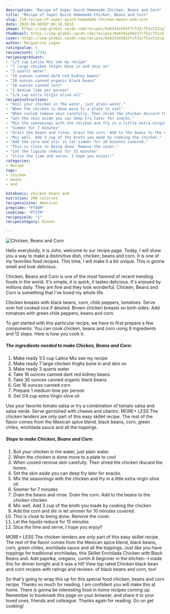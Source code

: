 ```yaml
---
description: "Recipe of Super Quick Homemade Chicken, Beans and Corn"
title: "Recipe of Super Quick Homemade Chicken, Beans and Corn"
slug: 219-recipe-of-super-quick-homemade-chicken-beans-and-corn
date: 2020-08-06T07:06:36.501Z
image: https://img-global.cpcdn.com/recipes/6e6341e56157cfd3/751x532cq70/chicken-beans-and-corn-recipe-main-photo.jpg
thumbnail: https://img-global.cpcdn.com/recipes/6e6341e56157cfd3/751x532cq70/chicken-beans-and-corn-recipe-main-photo.jpg
cover: https://img-global.cpcdn.com/recipes/6e6341e56157cfd3/751x532cq70/chicken-beans-and-corn-recipe-main-photo.jpg
author: Marguerite Logan
ratingvalue: 5
reviewcount: 17242
recipeingredient:
- "1/3 cup Latino Mix see my recipe"
- "7 large chicken thighs bone in and skin on"
- "3 quarts water"
- "16 ounces canned dark red kidney beans"
- "30 ounces canned organic black beans"
- "16 ounces canned corn"
- "1 medium lime per person"
- "1/4 cup extra Virgin olive oil"
recipeinstructions:
- "Boil your chicken in the water, just plain water."
- "When the chicken is done move to a plate to cool"
- "When cooled remove skin carefully. Then shred the chicken discard the bones."
- "Set the skin aside you can deep fry later for snacks."
- "Mix the seasonings with the chicken and fry in a little extra virgin olive oil"
- "Simmer for 7 minutes"
- "Drain the beans and rinse. Drain the corn. Add to the beans to the chicken chicken"
- "Mix well. Add 3 cup of the broth you made by cooking the chicken."
- "Add the corn and stir in let simmer for 10 minutes covered."
- "This is close to being done. Remove the cover."
- "Let the liquids reduce for 15 minutes"
- "Slice the lime and serve, I hope you enjoy!!"
categories:
- Recipe
tags:
- chicken
- beans
- and

katakunci: chicken beans and 
nutrition: 290 calories
recipecuisine: American
preptime: "PT40M"
cooktime: "PT37M"
recipeyield: "1"
recipecategory: Dinner

---
```



![Chicken, Beans and Corn](https://img-global.cpcdn.com/recipes/6e6341e56157cfd3/751x532cq70/chicken-beans-and-corn-recipe-main-photo.jpg)

Hello everybody, it is John, welcome to our recipe page. Today, I will show you a way to make a distinctive dish, chicken, beans and corn. It is one of my favorites food recipes. This time, I will make it a bit unique. This is gonna smell and look delicious.

Chicken, Beans and Corn is one of the most favored of recent trending foods in the world. It's simple, it is quick, it tastes delicious. It's enjoyed by millions daily. They are fine and they look wonderful. Chicken, Beans and Corn is something that I've loved my whole life.

Chicken breasts with black beans, corn, chile peppers, tomatoes. Serve over hot cooked rice if desired. Brown chicken breasts on both sides. Add tomatoes with green chile peppers, beans and corn.


To get started with this particular recipe, we have to first prepare a few components. You can cook chicken, beans and corn using 8 ingredients and 12 steps. Here is how you cook it.

<!--inarticleads1-->

##### The ingredients needed to make Chicken, Beans and Corn:

1. Make ready 1/3 cup Latino Mix see my recipe
1. Make ready 7 large chicken thighs bone in and skin on
1. Make ready 3 quarts water
1. Take 16 ounces canned dark red kidney beans
1. Take 30 ounces canned organic black beans
1. Get 16 ounces canned corn
1. Prepare 1 medium lime per person
1. Get 1/4 cup extra Virgin olive oil


Use your favorite tomato salsa or try a combination of tomato salsa and salsa verde. Serve garnished with cheese and cilantro. MORE+ LESS The chicken tenders are only part of this easy skillet recipe. The rest of the flavor comes from the Mexican spice blend, black beans, corn, green chiles, enchilada sauce and all the toppings. 

<!--inarticleads2-->

##### Steps to make Chicken, Beans and Corn:

1. Boil your chicken in the water, just plain water.
1. When the chicken is done move to a plate to cool
1. When cooled remove skin carefully. Then shred the chicken discard the bones.
1. Set the skin aside you can deep fry later for snacks.
1. Mix the seasonings with the chicken and fry in a little extra virgin olive oil
1. Simmer for 7 minutes
1. Drain the beans and rinse. Drain the corn. Add to the beans to the chicken chicken
1. Mix well. Add 3 cup of the broth you made by cooking the chicken.
1. Add the corn and stir in let simmer for 10 minutes covered.
1. This is close to being done. Remove the cover.
1. Let the liquids reduce for 15 minutes
1. Slice the lime and serve, I hope you enjoy!!


MORE+ LESS The chicken tenders are only part of this easy skillet recipe. The rest of the flavor comes from the Mexican spice blend, black beans, corn, green chiles, enchilada sauce and all the toppings. Just like you have toppings for traditional enchiladas, this Skillet Enchilada Chicken with Black Beans and. Add paprika, oregano, cumin A beginner in the kitchen--I made this for dinner tonight and it was a hit! View top rated Chicken black bean and corn recipes with ratings and reviews. of black beans and corn, too! 

So that's going to wrap this up for this special food chicken, beans and corn recipe. Thanks so much for reading. I am confident you will make this at home. There is gonna be interesting food in home recipes coming up. Remember to bookmark this page on your browser, and share it to your loved ones, friends and colleague. Thanks again for reading. Go on get cooking!
